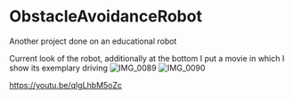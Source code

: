 # ObstacleAvoidanceRobot
Another project done on an educational robot

Current look of the robot, additionally at the bottom I put a movie in which I show its exemplary driving 
![IMG_0089](https://user-images.githubusercontent.com/82812773/134853257-1de9e134-8990-4547-8614-2105f21205db.jpg)
![IMG_0090](https://user-images.githubusercontent.com/82812773/134853267-3ce56dff-14b4-4543-bb98-996f15bd9655.jpg)


https://youtu.be/qIgLhbM5oZc
